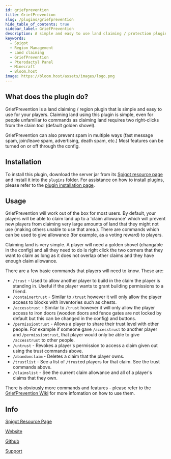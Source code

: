 ```yaml
---
id: griefprevention
title: GriefPrevention
slug: /plugins/griefprevention
hide_table_of_contents: true
sidebar_label: GriefPrevention
description: A simple and easy to use land claiming / protection plugin for your players.
keywords:
  - Spigot
  - Region Management
  - Land claiming
  - GriefPrevention
  - Pterodactyl Panel
  - Minecraft
  - Bloom.host
image: https://bloom.host/assets/images/logo.png
---
```


## What does the plugin do?

GriefPrevention is a land claiming / region plugin that is simple and easy to use for your players. Claiming land using this plugin is simple, even for people unfamiliar to commands as claiming land requires two right-clicks from the claim tool (default golden shovel).

GriefPrevention can also prevent spam in multiple ways (fast message spam, join/leave spam, advertising, death spam, etc.)
Most features can be turned on or off through the config.

## Installation

To install this plugin, download the server jar from its [Spigot resource page](https://www.spigotmc.org/resources/griefprevention.1884/) and install it into the `plugins` folder.
For assistance on how to install plugins, please refer to the [plugin installation page](https://docs.bloom.host/installing-plugins).

## Usage

GriefPrevention will work out of the box for most users. By default, your players will be able to claim land up to a 'claim allowance' which will prevent new players from claiming very large amounts of land that they might not use (making others unable to use that area.). There are commands which can be used to give allowance (for example, as a voting reward) to players.

Claiming land is very simple. A player will need a golden shovel (changable in the config) and all they need to do is right click the two corners that they want to claim as long as it does not overlap other claims and they have enough claim allowance.

There are a few basic commands that players will need to know. These are:

* `/trust` - Used to allow another player to build in the claim the player is standing in. Useful if the player wants to grant building permissions to a friend.
* `/containertrust` - Similar to `/trust` however it will only allow the player access to blocks with inventories such as chests.
* `/accesstrust` - Similar to `/trust` however it will only allow the player access to iron doors (wooden doors and fence gates are not locked by default but this can be changed in the config) and buttons. 
* `/permissiontrust` - Allows a player to share their trust level with other people. For example if someone gave `/accesstrust` to another player and `/permissiontrust`, that player would only be able to give `/accesstrust` to other people.
* `/untrust` - Revokes a player's permission to access a claim given out using the trust commands above.
* `/abandonclaim` - Deletes a claim that the player owns.
* `/trustlist` - See a list of `/trust`ed players for that claim. See the trust commands above.
* `/claimslist` - See the current claim allowance and all of a player's claims that they own.

There is obviously more commands and features - please refer to the [GriefPrevention Wiki](https://github.com/TechFortress/GriefPrevention/wiki) for more infomation on how to use them.

## Info

[Spigot Resource Page](https://www.spigotmc.org/resources/griefprevention.1884/)

[Website](https://griefprevention.com/)

[Github](https://github.com/TechFortress/GriefPrevention)

[Support](https://discord.com/invite/3TXnkfa)


